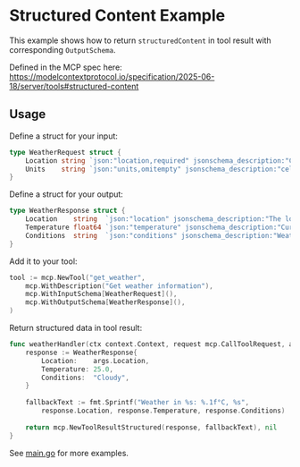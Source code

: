 # Structured Content Example

This example shows how to return `structuredContent` in tool result with corresponding `OutputSchema`.

Defined in the MCP spec here: https://modelcontextprotocol.io/specification/2025-06-18/server/tools#structured-content

## Usage

Define a struct for your input:

```go
type WeatherRequest struct {
    Location string `json:"location,required" jsonschema_description:"City or location"`
    Units    string `json:"units,omitempty" jsonschema_description:"celsius or fahrenheit" jsonschema:"enum=celsius,enum=fahrenheit"`
}
```

Define a struct for your output:

```go
type WeatherResponse struct {
    Location    string  `json:"location" jsonschema_description:"The location"`
    Temperature float64 `json:"temperature" jsonschema_description:"Current temperature"`
    Conditions  string  `json:"conditions" jsonschema_description:"Weather conditions"`
}
```

Add it to your tool:

```go
tool := mcp.NewTool("get_weather",
    mcp.WithDescription("Get weather information"),
    mcp.WithInputSchema[WeatherRequest](),
    mcp.WithOutputSchema[WeatherResponse](),
)
```

Return structured data in tool result:

```go
func weatherHandler(ctx context.Context, request mcp.CallToolRequest, args WeatherRequest) (*mcp.CallToolResult, error) {
    response := WeatherResponse{
        Location:    args.Location,
        Temperature: 25.0,
        Conditions:  "Cloudy",
    }
    
    fallbackText := fmt.Sprintf("Weather in %s: %.1f°C, %s", 
        response.Location, response.Temperature, response.Conditions)
    
    return mcp.NewToolResultStructured(response, fallbackText), nil
}
```

See [main.go](./main.go) for more examples.